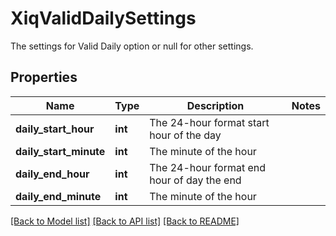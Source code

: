 # XiqValidDailySettings

The settings for Valid Daily option or null for other settings.
## Properties
Name | Type | Description | Notes
------------ | ------------- | ------------- | -------------
**daily_start_hour** | **int** | The 24-hour format start hour of the day | 
**daily_start_minute** | **int** | The minute of the hour | 
**daily_end_hour** | **int** | The 24-hour format end hour of day the end | 
**daily_end_minute** | **int** | The minute of the hour | 

[[Back to Model list]](../README.md#documentation-for-models) [[Back to API list]](../README.md#documentation-for-api-endpoints) [[Back to README]](../README.md)


